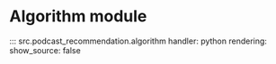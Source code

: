 # Algorithm module 
::: src.podcast_recommendation.algorithm
    handler: python
    rendering:
        show_source: false
